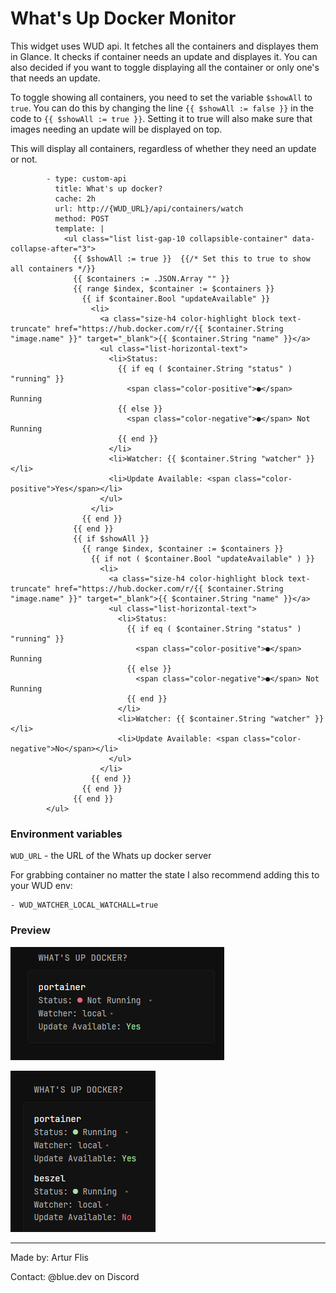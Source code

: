 # What's Up Docker Monitor
This widget uses WUD api. It fetches all the containers and displayes them in Glance. It checks if container needs an update and displayes it. You can also decided if you want to toggle displaying all the container or only one's that needs an update. 

To toggle showing all containers, you need to set the variable `$showAll` to `true`. You can do this by changing the line `{{ $showAll := false }}` in the code to `{{ $showAll := true }}`. Setting it to true will also make sure that images needing an update will be displayed on top.

This will display all containers, regardless of whether they need an update or not.
```
        - type: custom-api
          title: What's up docker?
          cache: 2h
          url: http://{WUD_URL}/api/containers/watch
          method: POST
          template: |
            <ul class="list list-gap-10 collapsible-container" data-collapse-after="3">
              {{ $showAll := true }}  {{/* Set this to true to show all containers */}}
              {{ $containers := .JSON.Array "" }}
              {{ range $index, $container := $containers }}
                {{ if $container.Bool "updateAvailable" }}
                  <li>
                    <a class="size-h4 color-highlight block text-truncate" href="https://hub.docker.com/r/{{ $container.String "image.name" }}" target="_blank">{{ $container.String "name" }}</a>
                    <ul class="list-horizontal-text">
                      <li>Status:
                        {{ if eq ( $container.String "status" ) "running" }}
                          <span class="color-positive">●</span> Running
                        {{ else }}
                          <span class="color-negative">●</span> Not Running
                        {{ end }}
                      </li>
                      <li>Watcher: {{ $container.String "watcher" }}</li>
                      <li>Update Available: <span class="color-positive">Yes</span></li>
                    </ul>
                  </li>
                {{ end }}
              {{ end }}
              {{ if $showAll }}
                {{ range $index, $container := $containers }}
                  {{ if not ( $container.Bool "updateAvailable" ) }}
                    <li>
                      <a class="size-h4 color-highlight block text-truncate" href="https://hub.docker.com/r/{{ $container.String "image.name" }}" target="_blank">{{ $container.String "name" }}</a>
                      <ul class="list-horizontal-text">
                        <li>Status:
                          {{ if eq ( $container.String "status" ) "running" }}
                            <span class="color-positive">●</span> Running
                          {{ else }}
                            <span class="color-negative">●</span> Not Running
                          {{ end }}
                        </li>
                        <li>Watcher: {{ $container.String "watcher" }}</li>
                        <li>Update Available: <span class="color-negative">No</span></li>
                      </ul>
                    </li>
                  {{ end }}
                {{ end }}
              {{ end }}
        </ul>
```
### Environment variables
`WUD_URL` - the URL of the Whats up docker server

For grabbing container no matter the state I also recommend adding this to your WUD env:
```
- WUD_WATCHER_LOCAL_WATCHALL=true
```
### Preview
[![showAll var = false](./preview1.png)](./preview1.png)

[![showAll var = true](./preview_2.png)](./preview2.png)
<hr>
Made by: Artur Flis

Contact: @blue.dev on Discord
